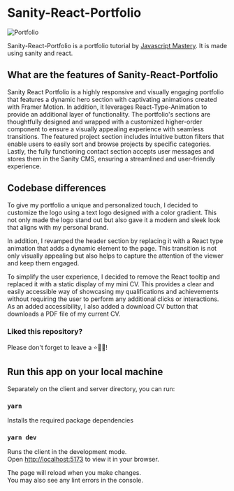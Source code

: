 # Sanity-React-Portfolio

![Portfolio](https://i.ibb.co/3zxZ0JC/GladTube.png)

Sanity-React-Portfolio is a portfolio tutorial by [Javascript Mastery](https://www.youtube.com/watch?v=CCF-xV3RSSs&list=PLj-4DlPRT48nfYgDK00oTjlDF4O0ZZyG8&index=32). It is made using sanity and react.

## What are the features of Sanity-React-Portfolio

Sanity React Portfolio is a highly responsive and visually engaging portfolio that features a dynamic hero section with captivating animations created with Framer Motion. In addition, it leverages React-Type-Animation to provide an additional layer of functionality. The portfolio's sections are thoughtfully designed and wrapped with a customized higher-order component to ensure a visually appealing experience with seamless transitions. The featured project section includes intuitive button filters that enable users to easily sort and browse projects by specific categories. Lastly, the fully functioning contact section accepts user messages and stores them in the Sanity CMS, ensuring a streamlined and user-friendly experience.

## Codebase differences

To give my portfolio a unique and personalized touch, I decided to customize the logo using a text logo designed with a color gradient. This not only made the logo stand out but also gave it a modern and sleek look that aligns with my personal brand.

In addition, I revamped the header section by replacing it with a React type animation that adds a dynamic element to the page. This transition is not only visually appealing but also helps to capture the attention of the viewer and keep them engaged.

To simplify the user experience, I decided to remove the React tooltip and replaced it with a static display of my mini CV. This provides a clear and easily accessible way of showcasing my qualifications and achievements without requiring the user to perform any additional clicks or interactions. As an added accessibility, I also added a download CV button that downloads a PDF file of my current CV.

### Liked this repository?

Please don't forget to leave a ⭐🙏🏻!

## Run this app on your local machine

Separately on the client and server directory, you can run:

### `yarn`

Installs the required package dependencies

### `yarn dev`

Runs the client in the development mode.\
Open [http://localhost:5173](http://localhost:5173) to view it in your browser.

The page will reload when you make changes.\
You may also see any lint errors in the console.
